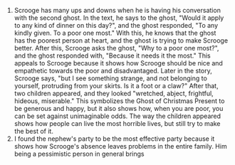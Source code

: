 1. Scrooge has many ups and downs when he is having his conversation with the second ghost. In the text, he says to the ghost, "Would it apply to any kind of dinner on this day?", and the ghost responded, "To any kindly given. To a poor one most." With this, he knows that the ghost has the poorest person at heart, and the ghost is trying to make Scrooge better. After this, Scrooge asks the ghost, "Why to a poor one most?", and the ghost responded with, "Because it needs it the most." This appeals to Scrooge because it shows how Scrooge should be nice and empathetic towards the poor and disadvantaged. Later in the story, Scrooge says, "but I see something strange, and not belonging to yourself, protruding from your skirts. Is it a foot or a claw?" After that, two children appeared, and they looked "wretched, abject, frightful, hideous, miserable." This symbolizes the Ghost of Christmas Present to be generous and happy, but it also shows how, when you are poor, you can be set against unimaginable odds. The way the children appeared shows how people can live the most horrible lives, but still try to make the best of it.
2. I found the nephew's party to be the most effective party because it shows how Scrooge's absence leaves problems in the entire family. Him being a pessimistic person in general brings 